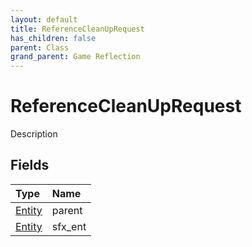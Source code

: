 ```yaml
---
layout: default
title: ReferenceCleanUpRequest
has_children: false
parent: Class
grand_parent: Game Reflection
---
```

# ReferenceCleanUpRequest
Description 

## Fields

| Type | Name |
|:----------|:--------------|
| [Entity](/riftbreaker-wiki/docs/game-reflection/classes/entity/) | parent |
| [Entity](/riftbreaker-wiki/docs/game-reflection/classes/entity/) | sfx_ent |

